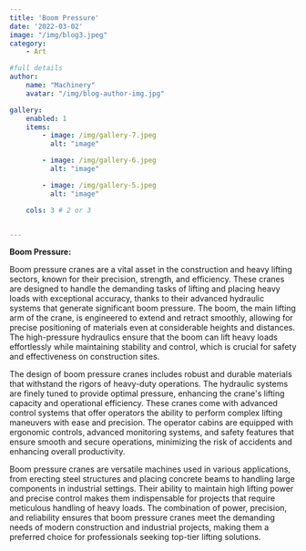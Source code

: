 ```yaml
---
title: 'Boom Pressure'
date: '2022-03-02'
image: "/img/blog3.jpeg"
category:
    - Art

#full details
author:
    name: "Machinery"
    avatar: "/img/blog-author-img.jpg"

gallery:
    enabled: 1
    items:
        - image: /img/gallery-7.jpeg
          alt: "image"

        - image: /img/gallery-6.jpeg
          alt: "image"

        - image: /img/gallery-5.jpeg
          alt: "image"

    cols: 3 # 2 or 3


---
```

**Boom Pressure:**

Boom pressure cranes are a vital asset in the construction and heavy lifting sectors, known for their precision, strength, and efficiency. These cranes are designed to handle the demanding tasks of lifting and placing heavy loads with exceptional accuracy, thanks to their advanced hydraulic systems that generate significant boom pressure. The boom, the main lifting arm of the crane, is engineered to extend and retract smoothly, allowing for precise positioning of materials even at considerable heights and distances. The high-pressure hydraulics ensure that the boom can lift heavy loads effortlessly while maintaining stability and control, which is crucial for safety and effectiveness on construction sites.

The design of boom pressure cranes includes robust and durable materials that withstand the rigors of heavy-duty operations. The hydraulic systems are finely tuned to provide optimal pressure, enhancing the crane's lifting capacity and operational efficiency. These cranes come with advanced control systems that offer operators the ability to perform complex lifting maneuvers with ease and precision. The operator cabins are equipped with ergonomic controls, advanced monitoring systems, and safety features that ensure smooth and secure operations, minimizing the risk of accidents and enhancing overall productivity.

Boom pressure cranes are versatile machines used in various applications, from erecting steel structures and placing concrete beams to handling large components in industrial settings. Their ability to maintain high lifting power and precise control makes them indispensable for projects that require meticulous handling of heavy loads. The combination of power, precision, and reliability ensures that boom pressure cranes meet the demanding needs of modern construction and industrial projects, making them a preferred choice for professionals seeking top-tier lifting solutions.